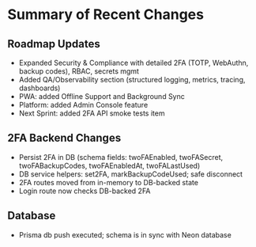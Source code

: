 # Summary of Recent Changes

## Roadmap Updates
- Expanded Security & Compliance with detailed 2FA (TOTP, WebAuthn, backup codes), RBAC, secrets mgmt
- Added QA/Observability section (structured logging, metrics, tracing, dashboards)
- PWA: added Offline Support and Background Sync
- Platform: added Admin Console feature
- Next Sprint: added 2FA API smoke tests item

## 2FA Backend Changes
- Persist 2FA in DB (schema fields: twoFAEnabled, twoFASecret, twoFABackupCodes, twoFAEnabledAt, twoFALastUsed)
- DB service helpers: set2FA, markBackupCodeUsed; safe disconnect
- 2FA routes moved from in-memory to DB-backed state
- Login route now checks DB-backed 2FA

## Database
- Prisma db push executed; schema is in sync with Neon database

